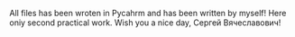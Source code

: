 All files has been wroten in Pycahrm and has been written by myself! Here oniy second practical work. Wish you a nice day, Сергей Вячеславович!
